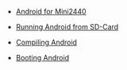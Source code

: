   * [Android for Mini2440](http://gitorious.org/android-mini2440)

  * [Running Android from SD-Card](http://mini2440.spaceopera.org/site/developmentenviroment/stepbystep/index.html)

  * [Compiling Android](http://my.opera.com/vinodmunikoti/blog/manual-for-compiling-android-for-mini2440)

  * [Booting Android](http://sites.google.com/site/belina76/android-booting)